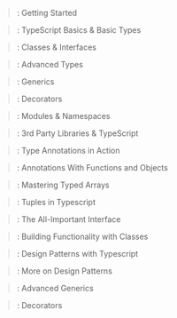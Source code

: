 > : Getting Started

> : TypeScript Basics & Basic Types

> : Classes & Interfaces

> : Advanced Types

> : Generics

> : Decorators

> : Modules & Namespaces

> : 3rd Party Libraries & TypeScript

> : Type Annotations in Action

> : Annotations With Functions and Objects

> : Mastering Typed Arrays

> : Tuples in Typescript

> : The All-Important Interface

> : Building Functionality with Classes

> : Design Patterns with Typescript

> : More on Design Patterns

> : Advanced Generics

> : Decorators
